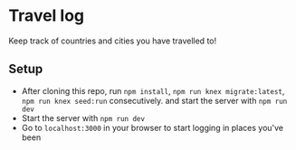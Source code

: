 # Travel log

Keep track of countries and cities you have travelled to!


## Setup

* After cloning this repo, run `npm install`, `npm run knex migrate:latest`, `npm run knex seed:run` consecutively. and start the server with `npm run dev`
* Start the server with `npm run dev`
* Go to `localhost:3000` in your browser to start logging in places you've been
